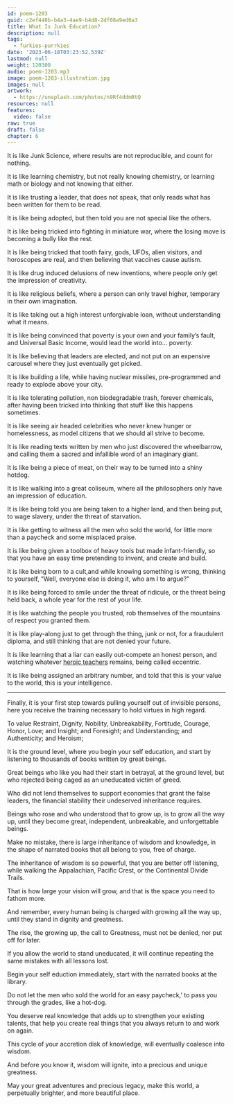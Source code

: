 ```yaml
---
id: poem-1203
guid: c2ef448b-b4a3-4ae9-b4d8-2df08a9ed0a3
title: What Is Junk Education?
description: null
tags:
  - furkies-purrkies
date: '2023-06-18T03:23:52.539Z'
lastmod: null
weight: 120300
audio: poem-1203.mp3
image: poem-1203-illustration.jpg
images: null
artwork:
  - https://unsplash.com/photos/n9Rf4ddmRtQ
resources: null
features:
  video: false
raw: true
draft: false
chapter: 6
---
```


It is like Junk Science,
where results are not reproducible, and count for nothing.

It is like learning chemistry, but not really knowing chemistry,
or learning math or biology and not knowing that either.

It is like trusting a leader, that does not speak,
that only reads what has been written for them to be read.

It is like being adopted,
but then told you are not special like the others.

It is like being tricked into fighting in miniature war,
where the losing move is becoming a bully like the rest.

It is like being tricked that tooth fairy, gods, UFOs, alien visitors, and horoscopes are real,
and then believing that vaccines cause autism.

It is like drug induced delusions of new inventions,
where people only get the impression of creativity.

It is like religious beliefs, where a person can only travel higher,
temporary in their own imagination.

It is like taking out a high interest unforgivable loan,
without understanding what it means.

It is like being convinced that poverty is your own and your family’s fault,
and Universal Basic Income, would lead the world into… poverty.

It is like believing that leaders are elected,
and not put on an expensive carousel where they just eventually get picked.

It is like building a life, while having nuclear missiles,
pre-programmed and ready to explode above your city.

It is like tolerating pollution, non biodegradable trash, forever chemicals,
after having been tricked into thinking that stuff like this happens sometimes.

It is like seeing air headed celebrities who never knew hunger or homelessness,
as model citizens that we should all strive to become.

It is like reading texts written by men who just discovered the wheelbarrow,
and calling them a sacred and infallible word of an imaginary giant.

It is like being a piece of meat,
on their way to be turned into a shiny hotdog.

It is like walking into a great coliseum,
where all the philosophers only have an impression of education.

It is like being told you are being taken to a higher land,
and then being put, to wage slavery, under the threat of starvation.

It is like getting to witness all the men who sold the world,
for little more than a paycheck and some misplaced praise.

It is like being given a toolbox of heavy tools but made infant-friendly,
so that you have an easy time pretending to invent, and create and build.

It is like being born to a cult,and while knowing something is wrong,
thinking to yourself, “Well, everyone else is doing it, who am I to argue?”

It is like being forced to smile under the threat of ridicule,
or the threat being held back, a whole year for the rest of your life.

It is like watching the people you trusted,
rob themselves of the mountains of respect you granted them.

It is like play-along just to get through the thing, junk or not,
for a fraudulent diploma, and still thinking that are not denied your future.

It is like learning that a liar can easily out-compete an honest person,
and watching whatever [heroic teachers][1] remains, being called eccentric.

It is like being assigned an arbitrary number,
and told that this is your value to the world, this is your intelligence.

---

Finally, it is your first step towards pulling yourself out of invisible persons,
here you receive the training necessary to hold virtues in high regard.

To value Restraint, Dignity, Nobility, Unbreakability, Fortitude, Courage, Honor, Love;
and Insight; and Foresight; and Understanding; and Authenticity; and Heroism;

It is the ground level, where you begin your self education,
and start by listening to thousands of books written by great beings.

Great beings who like you had their start in betrayal, at the ground level,
but who rejected being caged as an uneducated victim of greed.

Who did not lend themselves to support economies that grant the false leaders,
the financial stability their undeserved inheritance requires.

Beings who rose and who understood that to grow up, is to grow all the way up,
until they become great, independent, unbreakable, and unforgettable beings.

Make no mistake, there is large inheritance of wisdom and knowledge,
in the shape of narrated books that all belong to you, free of charge.

The inheritance of wisdom is so powerful, that you are better off listening,
while walking the Appalachian, Pacific Crest, or the Continental Divide Trails.

That is how large your vision will grow,
and that is the space you need to fathom more.

And remember, every human being is charged with growing all the way up,
until they stand in dignity and greatness.

The rise, the growing up, the call to Greatness,
must not be denied, nor put off for later.

If you allow the world to stand uneducated,
it will continue repeating the same mistakes with all lessons lost.

Begin your self eduction immediately,
start with the narrated books at the library.

Do not let the men who sold the world for an easy paycheck,’
to pass you through the grades, like a hot-dog.

You deserve real knowledge that adds up to strengthen your existing talents,
that help you create real things that you always return to and work on again.

This cycle of your accretion disk of knowledge,
will eventually coalesce into wisdom.

And before you know it, wisdom will ignite,
into a precious and unique greatness.

May your great adventures and precious legacy, make this world,
a perpetually brighter, and more beautiful place.

[1]: https://www.youtube.com/watch?v=9M4tdMsg3ts
